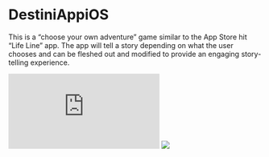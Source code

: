 # DestiniAppiOS
This is a “choose your own adventure” game similar to the App Store hit “Life Line” app. The app will tell a story depending on what the user chooses and can be fleshed out and modified to provide an engaging story-telling experience.

![menu.pdf](https://github.com/stavroschios/DestiniAppiOS/blob/main/123%20destini-story-outline.pdf)
![](https://media.giphy.com/media/aWnLX2UT0pD4hbRjVQ/giphy.gif)
